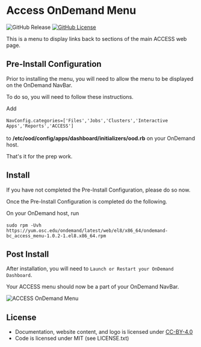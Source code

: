 # Access OnDemand Menu

![GitHub Release](https://img.shields.io/github/release/osc/bc_access_menu.svg)
[![GitHub License](https://img.shields.io/badge/license-MIT-green.svg)](https://opensource.org/licenses/MIT)

This is a menu to display links back to sections of the main ACCESS web page.

## Pre-Install Configuration
Prior to installing the menu, you will need to allow the menu to be displayed on the OnDemand NavBar.

To do so, you will need to follow these instructions.

Add
<br /><br />
```NavConfig.categories=['Files','Jobs','Clusters','Interactive Apps','Reports','ACCESS'] ``` 
<br /><br />
to **/etc/ood/config/apps/dashboard/initializers/ood.rb** on your OnDemand host.

That's it for the prep work.

## Install
If you have not completed the Pre-Install Configuration, please do so now.

Once the Pre-Install Configuration is completed do the following.


On your OnDemand host, run<br /><br />
```sudo rpm -Uvh https://yum.osc.edu/ondemand/latest/web/el8/x86_64/ondemand-bc_access_menu-1.0.2-1.el8.x86_64.rpm```

## Post Install
 After installation, you will need to ```Launch or Restart your OnDemand Dashboard```.

Your ACCESS menu should now be a part of your OnDemand NavBar.

![ACCESS OnDemand Menu](https://raw.githubusercontent.com/OSC/bc_access_menu/gerald-byrket-patch-1/access_ondemand.PNG)

## License

* Documentation, website content, and logo is licensed under
  [CC-BY-4.0](https://creativecommons.org/licenses/by/4.0/)
* Code is licensed under MIT (see LICENSE.txt)



